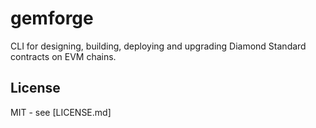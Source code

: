 # gemforge

CLI for designing, building, deploying and upgrading Diamond Standard contracts on EVM chains.




## License

MIT - see [LICENSE.md]

